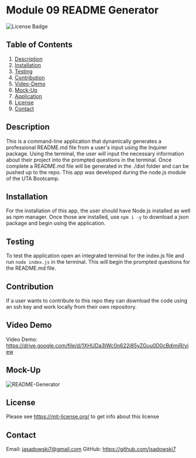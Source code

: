 # Module 09 README Generator
![License Badge](https://shields.io/badge/license-MIT-green)
## Table of Contents
1. [Description](#description)
2. [Installation](#installation)
3. [Testing](#testing)
4. [Contribution](#contribution)
2. [Video-Demo](#video-demo)
3. [Mock-Up](#mock-Up)
4. [Application](#application)
5. [License](#license)
6. [Contact](#contact)

## Description
This is a command-line application that dynamically generates a professional README.md file from a user's input using the Inquirer package. Using the terminal, the user will input the necessary information about their project into the prompted questions in the terminal. Once complete a README.md file will be generated in the ./dist folder and can be pushed up to the repo. This app was developed during the node.js module of the UTA Bootcamp.

## Installation
For the installation of this app, the user should have Node.js installed as well as npm manager. Once those are installed, use ``` npm i -y ``` to download a json package and begin using the application.

## Testing
To test the application open an integrated terminal for the index.js file and run ``` node index.js ``` in the terminal. This will begin the prompted questions for the README.md file.

## Contribution
If a user wants to contribute to this repo they can download the code using an ssh key and work locally from their own repository.

## Video Demo
Video Demo: https://drive.google.com/file/d/1XHUDa3IWc0n622j85yZGuu0D0cBdimjR/view 

## Mock-Up
![README-Generator](../assets/images/node.jsSC.png)

## License
Please see https://mit-license.org/ to get info about this license


## Contact
Email: jasadowski7@gmail.com
GitHub: https://github.com/jsadowski7

